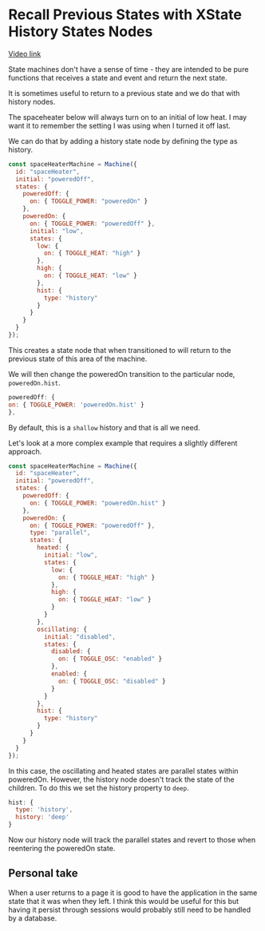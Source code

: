 # Recall Previous States with XState History States Nodes

[Video link](https://www.egghead.io/lessons/xstate-recall-previous-states-with-xstate-history-states-nodes)

State machines don't have a sense of time - they are intended to be pure functions that receives a state and event and return the next state.

It is sometimes useful to return to a previous state and we do that with history nodes.

The spaceheater below will always turn on to an initial of low heat. I may want it to remember the setting I was using when I turned it off last.

We can do that by adding a history state node by defining the type as history.

```js
const spaceHeaterMachine = Machine({
  id: "spaceHeater",
  initial: "poweredOff",
  states: {
    poweredOff: {
      on: { TOGGLE_POWER: "poweredOn" }
    },
    poweredOn: {
      on: { TOGGLE_POWER: "poweredOff" },
      initial: "low",
      states: {
        low: {
          on: { TOGGLE_HEAT: "high" }
        },
        high: {
          on: { TOGGLE_HEAT: "low" }
        },
        hist: {
          type: "history"
        }
      }
    }
  }
});
```

This creates a state node that when transitioned to will return to the previous state of this area of the machine.

We will then change the poweredOn transition to the particular node, `poweredOn.hist`.

```js
poweredOff: {
on: { TOGGLE_POWER: 'poweredOn.hist' }
},
```

By default, this is a `shallow` history and that is all we need.

Let's look at a more complex example that requires a slightly different approach.

```js
const spaceHeaterMachine = Machine({
  id: "spaceHeater",
  initial: "poweredOff",
  states: {
    poweredOff: {
      on: { TOGGLE_POWER: "poweredOn.hist" }
    },
    poweredOn: {
      on: { TOGGLE_POWER: "poweredOff" },
      type: "parallel",
      states: {
        heated: {
          initial: "low",
          states: {
            low: {
              on: { TOGGLE_HEAT: "high" }
            },
            high: {
              on: { TOGGLE_HEAT: "low" }
            }
          }
        },
        oscillating: {
          initial: "disabled",
          states: {
            disabled: {
              on: { TOGGLE_OSC: "enabled" }
            },
            enabled: {
              on: { TOGGLE_OSC: "disabled" }
            }
          }
        },
        hist: {
          type: "history"
        }
      }
    }
  }
});
```

In this case, the oscillating and heated states are parallel states within poweredOn. However, the history node doesn't track the state of the children. To do this we set the history property to `deep`.

```js
hist: {
  type: 'history',
  history: 'deep'
}
```

Now our history node will track the parallel states and revert to those when reentering the poweredOn state.

## Personal take

When a user returns to a page it is good to have the application in the same state that it was when they left. I think this would be useful for this but having it persist through sessions would probably still need to be handled by a database.

